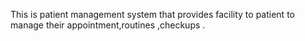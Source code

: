 This is patient management system that provides facility to patient to manage their appointment,routines ,checkups .

